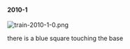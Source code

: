 #### 2010-1
![train-2010-1-0.png](https://github.com/lil-lab/nlvr/raw/master/nlvr/train/images/43/train-2010-1-0.png "train-2010-1-0.png")

there is a blue square touching the base